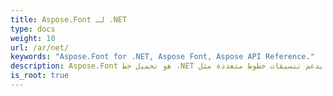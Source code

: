 ```yaml
---
title: Aspose.Font لـ .NET
type: docs
weight: 10
url: /ar/net/
keywords: "Aspose.Font for .NET, Aspose Font, Aspose API Reference."
description: Aspose.Font هو تحميل خط .NET ومكتبة الخطوط. وهو يدعم تنسيقات خطوط متعددة مثل TrueType (مع مجموعات TrueType) و CFF و OpenType و Type1.
is_root: true
---
```

